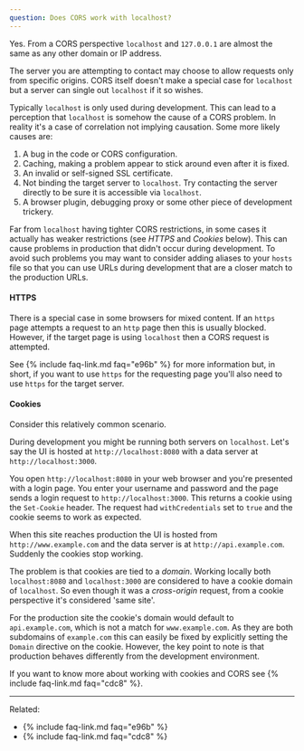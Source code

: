 ```yaml
---
question: Does CORS work with localhost?
---
```


Yes. From a CORS perspective `localhost` and `127.0.0.1` are almost the same as any other domain or IP address.

The server you are attempting to contact may choose to allow requests only from specific origins. CORS itself doesn't
make a special case for `localhost` but a server can single out `localhost` if it so wishes.

Typically `localhost` is only used during development. This can lead to a perception that `localhost` is somehow the
cause of a CORS problem. In reality it's a case of correlation not implying causation. Some more likely causes are:

1. A bug in the code or CORS configuration.
2. Caching, making a problem appear to stick around even after it is fixed.
3. An invalid or self-signed SSL certificate.
4. Not binding the target server to `localhost`. Try contacting the server directly to be sure it is accessible
   via `localhost`.
5. A browser plugin, debugging proxy or some other piece of development trickery.

Far from `localhost` having tighter CORS restrictions, in some cases it actually has weaker restrictions (see *HTTPS*
and *Cookies* below). This can cause problems in production that didn't occur during development. To avoid such problems
you may want to consider adding aliases to your `hosts` file so that you can use URLs during development that are a
closer match to the production URLs.

#### HTTPS

There is a special case in some browsers for mixed content. If an `https` page attempts a request to an `http` page then
this is usually blocked. However, if the target page is using `localhost` then a CORS request is attempted.

See {% include faq-link.md faq="e96b" %} for more information but, in short, if you want to use `https` for the
requesting page you'll also need to use `https` for the target server.

#### Cookies

Consider this relatively common scenario.

During development you might be running both servers on `localhost`. Let's say the UI is hosted at
`http://localhost:8080` with a data server at `http://localhost:3000`.

You open `http://localhost:8080` in your web browser and you're presented with a login page. You enter your username and
password and the page sends a login request to `http://localhost:3000`. This returns a cookie using the `Set-Cookie`
header. The request had `withCredentials` set to `true` and the cookie seems to work as expected.

When this site reaches production the UI is hosted from `http://www.example.com` and the data server is at
`http://api.example.com`. Suddenly the cookies stop working.

The problem is that cookies are tied to a *domain*. Working locally both `localhost:8080` and `localhost:3000` are
considered to have a cookie domain of `localhost`. So even though it was a *cross-origin* request, from a cookie
perspective it's considered 'same site'.

For the production site the cookie's domain would default to `api.example.com`, which is not a match for
`www.example.com`. As they are both subdomains of `example.com` this can easily be fixed by explicitly setting the
`Domain` directive on the cookie. However, the key point to note is that production behaves differently from the
development environment.

If you want to know more about working with cookies and CORS see {% include faq-link.md faq="cdc8" %}.

---

Related:

* {% include faq-link.md faq="e96b" %}
* {% include faq-link.md faq="cdc8" %}
